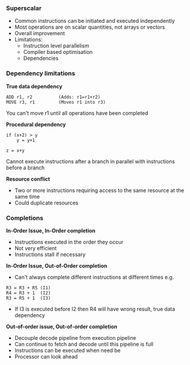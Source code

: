 
### Superscalar

- Common instructions can be initiated and executed independently 
- Most operations are on scalar quantities, not arrays or vectors
- Overall improvement
- Limitations:
	- Instruction level parallelism
	- Compiler based optimisation
	- Dependencies

### Dependency limitations

**True data dependency**
```
ADD r1, r2          (Adds: r1=r1+r2)
MOVE r3, r1         (Moves r1 into r3)
```
You can't move r1 until all operations have been completed

**Procedural dependency**
```
if (x+2) > y
	y = y+1

z = x+y
```
Cannot execute instructions after a branch in parallel with instructions before a branch

**Resource conflict**

- Two or more instructions requiring access to the same resource at the same time
- Could duplicate resources


### Completions

**In-Order Issue, In-Order completion**
- Instructions executed in the order they occur
- Not very efficient
- Instructions stall if necessary

**In-Order Issue, Out-of-Order completion**
- Can't always complete different instructions at different times e.g.
```
R3 = R3 + R5 (I1)
R4 = R3 + 1  (I2)
R3 = R5 + 1  (I3)
```
- If I3 is executed before I2 then R4 will have wrong result, true data dependency

**Out-of-order issue, Out-of-order completion**

- Decouple decode pipeline from execution pipeline
- Can continue to fetch and decode until this pipeline is full
- Instructions can be executed when need be
- Processor can look ahead

